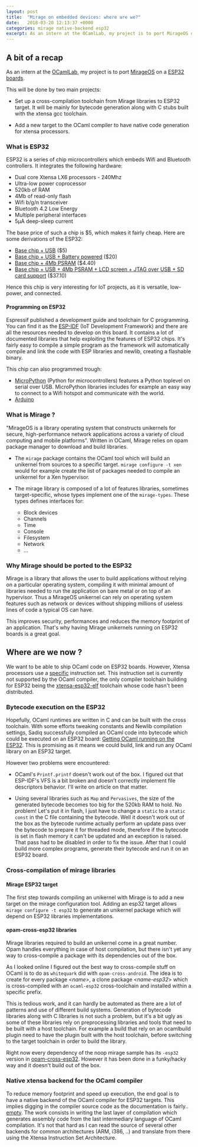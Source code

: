 ```yaml
---
layout: post
title:  "Mirage on embedded devices: where are we?"
date:   2018-03-20 12:13:37 +0000
categories: mirage native-backend esp32
excerpt: As an intern at the OCamlLab, my project is to port MirageOS on ESP32 boards. This is my first post to explain a bit what is the subject, give some links, hints on what is to be done. 
---
```

## A bit of a recap 

As an intern at the [OCamlLab](https://ocamllabs.io/), my project is to port [MirageOS](https://mirage.io/) on a [ESP32 boards](https://www.espressif.com/en/products/hardware/esp32/overview). 

This will be done by two main projects:

* Set up a cross-compilation toolchain from Mirage libraries to ESP32 target. It will be mainly for bytecode generation along with C stubs built with the xtensa gcc toolchain. 

* Add a new target to the OCaml compiler to have native code generation for xtensa processors.

### What is ESP32 

ESP32 is a series of chip microcontrollers which embeds Wifi and Bluetooth controllers. It integrates the following hardware:
* Dual core Xtensa LX6 processors - 240Mhz
* Ultra-low power coprocessor
* 520kb of RAM
* 4Mb of read-only flash
* Wifi b/g/n transceiver
* Bluetooth 4.2 Low Energy
* Multiple peripheral interfaces
* 5μA deep-sleep current

The base price of such a chip is $5, which makes it fairly cheap. Here are some derivations of the ESP32:
* [Base chip + USB](https://wiki.wemos.cc/products:lolin32:lolin32_lite) ($5)
* [Base chip + USB + Battery powered](https://www.sparkfun.com/products/13907) ($20)
* [Base chip + 4Mb PSRAM](http://www.electrodragon.com/product/esp32-wrover-v4-module-based-esp32/) ($4.40) 
* [Base chip + USB  + 4Mb PSRAM + LCD screen + JTAG over USB + SD card support](http://www.electrodragon.com/product/esp32-wrover-kit/) ($37.10)

Hence this chip is very interesting for IoT projects, as it is versatile, low-power, and connected. 

#### Programming on ESP32

Espressif published a development guide and toolchain for C programming. You can find it as the [ESP-IDF](http://esp-idf.readthedocs.io/en/latest/) (IoT Development Framework) and there are all the resources needed to develop on this board. It contains a lot of documented libraries that help exploiting the features of ESP32 chips. It's fairly easy to compile a simple program as the framework will automatically compile and link the code with ESP libraries and newlib, creating a flashable binary. 

This chip can also programmed trough:
* [MicroPython](http://micropython.org/download#esp32) (Python for microcontrollers) features a Python toplevel on serial over USB. MicroPython libraries includes for example an easy way to connect to a Wifi hotspot and communicate with the world. 
* [Arduino](https://github.com/espressif/arduino-esp32)

### What is Mirage ? 

"MirageOS is a library operating system that constructs unikernels for secure, high-performance network applications across a variety of cloud computing and mobile platforms". Written in OCaml, Mirage relies on opam package manager to download and build libraries. 

* The `mirage` package contains the OCaml tool which will build an unikernel from sources to a specific target. `mirage configure -t xen` would for example create the list of packages needed to compile an unikernel for a Xen hypervisor. 

* The mirage library is composed of a lot of features libraries, sometimes target-specific, whose types implement one of the `mirage-types`. These types defines interfaces for:
  - Block devices
  - Channels
  - Time 
  - Console 
  - Filesystem
  - Network
  - ...

### Why Mirage should be ported to the ESP32 

Mirage is a library that allows the user to build applications without relying on a particular operating system, compiling it with minimal amount of libraries needed to run the application on bare metal or on top of an hypervisor. Thus a MirageOS unikernel can rely on operating system features such as network or devices without shipping millions of useless lines of code a typical OS can have. 

This improves security, performances and reduces the memory footprint of an application. That's why having Mirage unikernels running on ESP32 boards is a great goal. 

## Where are we now ?

We want to be able to ship OCaml code on ESP32 boards. However, Xtensa processors use a [specific](https://0x04.net/~mwk/doc/xtensa.pdf) instruction set. This instruction set is currently not supported by the OCaml compiler, the only compiler toolchain building for ESP32 being the [xtensa-esp32-elf](https://dl.espressif.com/dl/xtensa-esp32-elf-linux64-1.22.0-61-gab8375a-5.2.0.tar.gz) toolchain whose code hasn't been distributed. 

### Bytecode execution on the ESP32

Hopefully, OCaml runtimes are written in C and can be built with the cross toolchain. With some efforts tweaking constants and Newlib compilation settings, Sadiq successfully compiled an OCaml code into bytecode which could be executed on an ESP32 board: [Getting OCaml running on the ESP32](https://toao.com/blog/getting-ocaml-running-on-the-esp32). This is promising as it means we could build, link and run any OCaml library on an ESP32 target.

However two problems were encountered:
* OCaml's `Printf.printf` doesn't work out of the box. I figured out that ESP-IDF's VFS is a bit broken and doesn't correctly implement file descriptors behavior. I'll write on article on that matter. 

* Using several libraries such as `Map` and `Pervasives`, the size of the generated bytecode becomes too big for the 520kb RAM to hold. No problem! Let's put it in flash, I just have to change a `static` to a `static const` in the C file containing the bytecode. Well it doesn't work out of the box as the bytecode runtime actually perform an update pass over the bytecode to prepare it for threaded mode, therefore if the bytecode is set in flash memory it can't be updated and an exception is raised. That pass had to be disabled in order to fix the issue. After that I could build more complex programs, generate their bytecode and run it on an ESP32 board. 

### Cross-compilation of mirage libraries

#### Mirage ESP32 target

The first step towards compiling an unikernel with Mirage is to add a new target on the mirage configuration tool. Adding an esp32 target allows `mirage configure -t esp32` to generate an unikernel package which will depend on ESP32 libraries implementations. 

#### opam-cross-esp32 libraries

Mirage libraries required to build an unikernel come in a great number. Opam handles everything in case of host compilation, but there isn't yet any way to cross-compile a package with its dependencies out of the box. 

As I looked online I figured out the best way to cross-compile stuff on OCaml is to do as `whitequark` did with `opam-cross-android`. The idea is to create for every package <*name*>, a clone package <*name-esp32*> which is cross-compiled with an `ocaml-esp32` cross-toolchain and installed within a specific prefix. 

This is tedious work, and it can hardly be automated as there are a lot of patterns and use of different build systems. Generation of bytecode libraries along with C libraries is not such a problem, but it's a bit ugly as some of these libraries rely on preprocessing libraries and tools that need to be built with a host toolchain. 
For example a build that rely on an ocamlbuild plugin need to have the plugin built with the host toolchain, before switching to the target toolchain in order to build the library. 

Right now every dependency of the noop mirage sample has its `-esp32` version in [opam-cross-esp32](https://www.github.com/TheLortex/opam-cross-esp32). However it has been done in a funky/hacky way and it doesn't build out of the box. 

### Native xtensa backend for the OCaml compiler

To reduce memory footprint and speed up execution, the end goal is to have a native backend of the OCaml compiler for ESP32 targets. This implies digging in the compiler source code as the documentation is fairly.. [empty](https://github.com/ocamllabs/ocaml-internals/wiki). The work consists in writing the last layer of compilation which generates assembly code from the last intermediary language of OCaml compilation. It's not that hard as I can read the source of several other backends for common architectures (ARM, i386, ..) and translate from there using the Xtensa Instruction Set Architecture.